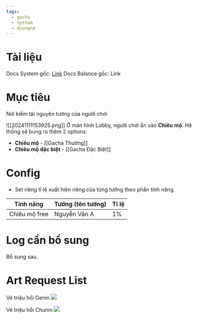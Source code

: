 ```yaml
---
tags:
  - gacha
  - system
  - duongnd
---
```

# Tài liệu
Docs System gốc: [Link](https://docs.google.com/document/d/1vono6MnAUnVUMjU-TkRSk7t3Lbwp7OUplnPnDKJD1zA/edit?tab=t.0)
Docs Balance gốc: Link
# Mục tiêu
Nơi kiếm tài nguyên tướng của người chơi

![[20241111153925.png]]
Ở màn hình Lobby, người chơi ấn vào **Chiêu mộ**. Hệ thống sẽ bung ra thêm 2 options:
- **Chiêu mộ** - [[Gacha Thường]]
- **Chiêu mộ đặc biệt** - [[Gacha Đặc Biệt]]
# Config
- Set riêng tỉ lệ xuất hiện riêng của từng tướng theo phần tính năng.

| Tính năng     | Tướng (tên tướng) | Tỉ lệ |
| ------------- | ----------------- | ----- |
| Chiêu mộ free | Nguyễn Văn A      | 1%    |

# Log cần bổ sung
Bổ sung sau.

# Art Request List
Vé triệu hồi Genin
![](https://lh7-rt.googleusercontent.com/docsz/AD_4nXc2m3MX6F8NcE2asEPDQEXQPJAOQ7THQab_1j4pYBasEIDxY91KblES0_xMzA6ySmy_djJVXPls0Tvr7_xvVuhKvO9yW0w67mqi2XdvgnUQVfbFRLya7aInV-fBaH5FWyVn7muEIQ?key=8Sfpk3z_T71NQ4Z0ejqBbX8r)

Vé triệu hồi Chunin
![](https://lh7-rt.googleusercontent.com/docsz/AD_4nXdiwSIKJb82o1prWK1ZEA2Au7iCLmIvkOEzdpHgfp0jOc7PAGKhv7FbnAzZqc7caIh4dALuyAJDMYHL-f3EcJdGt762m44_jBVeMMBqUymWBFKazYzg4Uzq6JvGVsgrJIZhg2d9Jg?key=8Sfpk3z_T71NQ4Z0ejqBbX8r)

